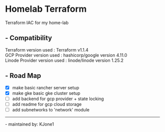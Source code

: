 # Homelab Terraform

Terraform IAC for my home-lab

## - **Compatibility**

Terraform version used : Terraform v1.1.4  
GCP Provider version used : hashicorp/google version 4.11.0  
Linode Provider version used : linode/linode version 1.25.2

## - **Road Map**

- [X] make basic rancher server setup
- [X] make gke basic gke cluster setup
- [ ] add backend for gcp provider + state locking
- [ ] add readme for gcp cloud storage
- [ ] add subnetworks to 'network' module

---
 \- maintained by: KJone1
